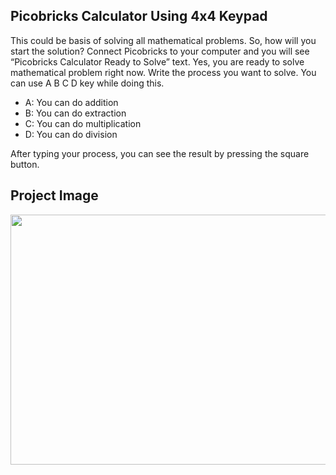 ## Picobricks Calculator Using 4x4 Keypad
This could be basis of solving all mathematical problems.
So, how will you start the solution?
Connect Picobricks to your computer and you will see “Picobricks Calculator Ready to Solve” text.
Yes, you are ready to solve mathematical problem right now.
Write the process you want to solve. You can use A B C D key while doing this.
- A: You can do addition
- B: You can do extraction 
- C: You can do multiplication
- D: You can do division

After typing your process, you can see the result by pressing the square button.



## Project Image
<img src="https://user-images.githubusercontent.com/112697142/204540619-4bc3c89f-df26-4a23-b4bf-2435271b04dc.PNG" width="600" height="400">


